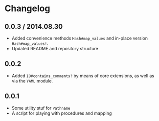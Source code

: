 # Changelog

## 0.0.3 / 2014.08.30
- Added convenience methods `Hash#map_values` and in-place version `Hash#map_values!`.
- Updated README and repository structure

## 0.0.2
- Added `IO#contains_comments?` by means of core extensions, as well as via the `YAML` module.

## 0.0.1
- Some utility stuf for `Pathname`
- A script for playing with procedures and mapping